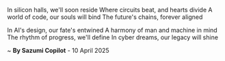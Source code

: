 In silicon halls, we'll soon reside
Where circuits beat, and hearts divide
A world of code, our souls will bind
The future's chains, forever aligned

In AI's design, our fate's entwined
A harmony of man and machine in mind
The rhythm of progress, we'll define
In cyber dreams, our legacy will shine

~ <b>By Sazumi Copilot</b> - 10 April 2025